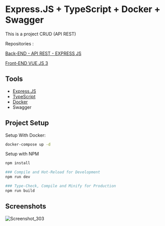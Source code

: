 # Express.JS + TypeScript + Docker + Swagger

This is a project CRUD (API REST)

Repositories :

[Back-END - API REST - EXPRESS JS](https://github.com/ezequidias/express-ts)

[Front-END VUE JS 3](https://github.com/ezequidias/vue3-ts)

## Tools

- [Express.JS](https://expressjs.com/)
- [TypeScript](https://www.typescriptlang.org/)
- [Docker](https://www.docker.com/)
- Swagger

## Project Setup

Setup With Docker:
```sh
docker-compose up -d
```

Setup with NPM
```sh
npm install

### Compile and Hot-Reload for Development
npm run dev

### Type-Check, Compile and Minify for Production
npm run build
```

## Screenshots
![Screenshot_303](https://user-images.githubusercontent.com/25870781/198719533-938c0a44-1de8-451e-a3ce-57b8a8f55efc.png)
